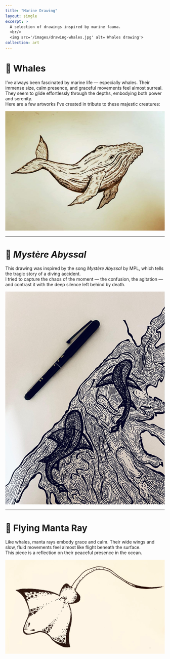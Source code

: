 ```yaml
---
title: "Marine Drawing"
layout: single
excerpt: >
  A selection of drawings inspired by marine fauna.  
  <br/>
  <img src='/images/drawing-whales.jpg' alt='Whales drawing'>
collection: art
---
```


# 🐋 Whales

I’ve always been fascinated by marine life — especially whales. Their immense size, calm presence, and graceful movements feel almost surreal. They seem to glide effortlessly through the depths, embodying both power and serenity.  
Here are a few artworks I’ve created in tribute to these majestic creatures:

<img title="Whales drawing" alt="Whales drawing" src="/images/drawing-whales.jpg" />

---

# 🌊 *Mystère Abyssal*

This drawing was inspired by the song *Mystère Abyssal* by MPL, which tells the tragic story of a diving accident.  
I tried to capture the chaos of the moment — the confusion, the agitation — and contrast it with the deep silence left behind by death.

<img title="Mystère Abyssal" alt="Shark drawing" src="/images/drawing-sharks.jpg" />

---

# 🪸 Flying Manta Ray

Like whales, manta rays embody grace and calm. Their wide wings and slow, fluid movements feel almost like flight beneath the surface.  
This piece is a reflection on their peaceful presence in the ocean.

<img title="Manta ray" alt="Manta ray drawing" src="/images/drawing-manta.jpg" />



